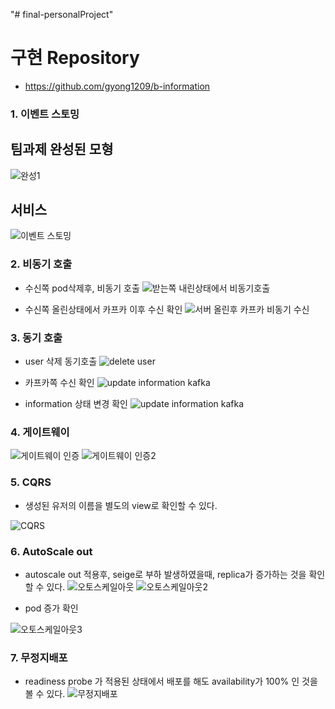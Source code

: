 "# final-personalProject" 

# 구현 Repository
- https://github.com/gyong1209/b-information

### 1. 이벤트 스토밍

## 팀과제 완성된 모형
![완성1](https://user-images.githubusercontent.com/25577890/91920135-1f0f4280-ed03-11ea-8a73-a0f939928ead.PNG)

## 서비스 
![이벤트 스토밍](https://user-images.githubusercontent.com/53261680/92063969-6109b880-edd7-11ea-8a30-73afb2a287c8.PNG)

### 2. 비동기 호출
 - 수신쪽 pod삭제후, 비동기 호출
![받는쪽 내린상태에서 비동기호출](https://user-images.githubusercontent.com/53261680/92065267-543a9400-edda-11ea-83b3-9c08bcfe2252.PNG)

 - 수신쪽 올린상태에서 카프카 이후 수신 확인
 ![서버 올린후 카프카 비동기 수신](https://user-images.githubusercontent.com/53261680/92065319-73d1bc80-edda-11ea-8beb-415dbcfe4e64.PNG)


### 3. 동기 호출
  - user 삭제 동기호출
  ![delete user](https://user-images.githubusercontent.com/53261680/92065352-84823280-edda-11ea-9829-77bd4f920b81.PNG)
  
  - 카프카쪽 수신 확인
  ![update information kafka](https://user-images.githubusercontent.com/53261680/92065553-e2167f00-edda-11ea-81e8-ccab3455545a.PNG)
  
  - information 상태 변경 확인
  ![update information kafka](https://user-images.githubusercontent.com/53261680/92065480-c4491a00-edda-11ea-9ea2-a7e88de8d1d3.PNG)


### 4. 게이트웨이
![게이트웨이 인증](https://user-images.githubusercontent.com/53261680/92065837-5ea95d80-eddb-11ea-8f25-d596648c0d9a.PNG)
![게이트웨이 인증2](https://user-images.githubusercontent.com/53261680/92065839-5f41f400-eddb-11ea-848e-59ccb523ed0b.PNG)

### 5. CQRS
 - 생성된 유저의 이름을 별도의 view로 확인할 수 있다.
 
![CQRS](https://user-images.githubusercontent.com/53261680/92070623-856d9100-ede7-11ea-83ef-87f148ecb6af.PNG)


### 6. AutoScale out
 - autoscale out 적용후, seige로 부하 발생하였을때, replica가 증가하는 것을 확인할 수 있다.
![오토스케일아웃](https://user-images.githubusercontent.com/53261680/92072059-4fcaa700-edeb-11ea-807e-3138bfaa9b7e.PNG)
![오토스케일아웃2](https://user-images.githubusercontent.com/53261680/92072063-50fbd400-edeb-11ea-9e2d-b5aca92cac5b.PNG)

- pod 증가 확인

![오토스케일아웃3](https://user-images.githubusercontent.com/53261680/92072141-80aadc00-edeb-11ea-9c2f-21509ef60e4f.PNG)

### 7. 무정지배포
 - readiness probe 가 적용된 상태에서 배포를 해도 availability가 100% 인 것을 볼 수 있다.
![무정지배포](https://user-images.githubusercontent.com/53261680/92070199-60c4e980-ede6-11ea-9e8e-df685b8a8adf.PNG)

